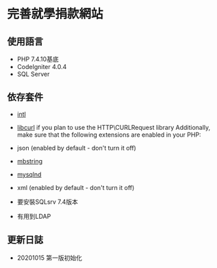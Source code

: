 # 完善就學捐款網站

## 使用語言
- PHP 7.4.10基底
- CodeIgniter 4.0.4
- SQL Server
## 依存套件

- [intl](http://php.net/manual/en/intl.requirements.php)
- [libcurl](http://php.net/manual/en/curl.requirements.php) if you plan to use the HTTP\CURLRequest library
Additionally, make sure that the following extensions are enabled in your PHP:

- json (enabled by default - don't turn it off)
- [mbstring](http://php.net/manual/en/mbstring.installation.php)
- [mysqlnd](http://php.net/manual/en/mysqlnd.install.php)
- xml (enabled by default - don't turn it off)
- 要安裝SQLsrv 7.4版本
- 有用到LDAP

## 更新日誌
- 20201015 第一版初始化